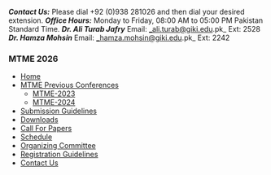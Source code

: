 **_Contact Us:_**
Please dial +92 (0)938 281026 and then dial your desired extension.
**_Office Hours:_** Monday to Friday, 08:00 AM to 05:00 PM Pakistan Standard Time.
**_Dr. Ali Turab Jafry_**
Email:  _ali.turab@giki.edu.pk_ Ext: 2528 
**_Dr. Hamza Mohsin_**
Email:  _hamza.mohsin@giki.edu.pk_ Ext: 2242
### MTME 2026
  * [Home](https://giki.edu.pk/mtme-2025/home/)
  * [MTME Previous Conferences](https://giki.edu.pk/mtme-2025/keynote-speakers/)
    * [MTME-2023](https://giki.edu.pk/mtme-2023/)
    * [MTME-2024](https://giki.edu.pk/mtme-2024/)
  * [Submission Guidelines](https://giki.edu.pk/mtme-2025/paper-submission/)
  * [Downloads](https://giki.edu.pk/mtme-2025/downloads-mtme/)
  * [Call For Papers](https://giki.edu.pk/mtme-2025/call-for-papers/)
  * [Schedule](https://giki.edu.pk/mtme-2025/program-mtme/)
  * [Organizing Committee](https://giki.edu.pk/mtme-2025/organizing-committee-mtme/)
  * [Registration Guidelines](https://giki.edu.pk/mtme-2025/registration-mtme/)
  * [Contact Us](https://giki.edu.pk/mtme-2025/keynote-speakers/)


